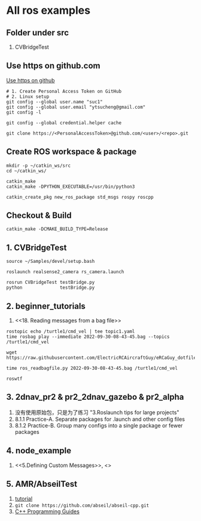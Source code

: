 # All ros examples

## Folder under src
1. CVBridgeTest

## Use https on github.com
[Use https on github](https://stackoverflow.com/questions/68775869/message-support-for-password-authentication-was-removed-please-use-a-personal)
```
# 1. Create Personal Access Token on GitHub
# 2. Linux setup
git config --global user.name "suc1"
git config --global user.email "ytsucheng@gmail.com"
git config -l

git config --global credential.helper cache

git clone https://<PersonalAccessToken>@github.com/<user>/<repo>.git
```

## Create ROS workspace & package
```
mkdir -p ~/catkin_ws/src
cd ~/catkin_ws/
```
```
catkin_make
catkin_make -DPYTHON_EXECUTABLE=/usr/bin/python3

catkin_create_pkg new_ros_package std_msgs rospy roscpp
```
## Checkout & Build
```
catkin_make -DCMAKE_BUILD_TYPE=Release
```

## 1. CVBridgeTest
```
source ~/Samples/devel/setup.bash

roslaunch realsense2_camera rs_camera.launch

rosrun CVBridgeTest testBridge.py
python              testBridge.py
```

## 2. beginner_tutorials
1. <<18. Reading messages from a bag file>>
```
rostopic echo /turtle1/cmd_vel | tee topic1.yaml
time rosbag play --immediate 2022-09-30-08-43-45.bag --topics /turtle1/cmd_vel

wget https://raw.githubusercontent.com/ElectricRCAircraftGuy/eRCaGuy_dotfiles/master/useful_scripts/ros_readbagfile.py

time ros_readbagfile.py 2022-09-30-08-43-45.bag /turtle1/cmd_vel

roswtf
```

## 3. 2dnav_pr2 & pr2_2dnav_gazebo & pr2_alpha
1. 没有使用原始包，只是为了练习 "3.Roslaunch tips for large projects"
2. 8.1.1 Practice-A. Separate packages for .launch and other config files
3. 8.1.2 Practice-B. Group many configs into a single package or fewer packages

## 4. node_example
1. <<5.Defining Custom Messages>>, <<ROSNodeTutorialPython>>

## 5. AMR/AbseilTest
1. [tutorial](https://abseil.io/docs/cpp/quickstart-cmake.html#linking-your-code-to-the-abseil-repository)
2. `git clone https://github.com/abseil/abseil-cpp.git`
3. [C++ Programming Guides](https://abseil.io/docs/cpp/guides/)
